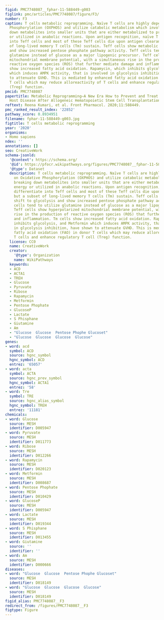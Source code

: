 ```yaml
---
figid: PMC7748087__fphar-11-588449-g003
figlink: pmc/articles/PMC7748087/figure/F3/
number: F3
caption: T cells metabolic reprogramming. Naïve T cells are highly dependent on Oxidative
  Phosphorylation (OXPHOS) and utilize catabolic metabolism which involves breaking
  down metabolites into smaller units that are either metabolized to produce energy
  or utilized in anabolic reactions. Upon antigen recognition, naïve T cells differentiate
  into Teff cells and most of these Teff cells die upon antigen clearance, but a subset
  of long-lived memory T cells (Tm) sustain. Teff cells show metabolic shift to glycolysis
  and show increased pentose phosphate pathway activity. Teff cells tend to utilize
  glutamine instead of glucose as a major lipogenic precursor. Teff cells show hyperpolarized
  mitochondrial membrane potential, with a simultaneous rise in the production of
  reactive oxygen species (ROS) that further mediate damage and inflammation. Tm cells
  show increased fatty acid oxidation. Rapamycin, which inhibits glycolysis, and Metformin
  which induces AMPK activity, that is involved in glycolysis inhibition, have shown
  to attenuate GVHD. This is mediated by enhanced fatty acid oxidation (FAO) in donor
  T cells which may reduce alloreactivity of T cells and enhance regulatory T cell
  (Treg) function.
pmcid: PMC7748087
papertitle: Metabolic Reprogramming—A New Era How to Prevent and Treat Graft Versus
  Host Disease After Allogeneic Hematopoietic Stem Cell Transplantation Has Begun.
reftext: Reena Kumari, et al. Front Pharmacol. 2020;11:588449.
pmc_ranked_result_index: '22852'
pathway_score: 0.8934951
filename: fphar-11-588449-g003.jpg
figtitle: T cells metabolic reprogramming
year: '2020'
organisms:
- Homo sapiens
ndex: ''
annotations: []
seo: CreativeWork
schema-jsonld:
  '@context': https://schema.org/
  '@id': https://pfocr.wikipathways.org/figures/PMC7748087__fphar-11-588449-g003.html
  '@type': Dataset
  description: T cells metabolic reprogramming. Naïve T cells are highly dependent
    on Oxidative Phosphorylation (OXPHOS) and utilize catabolic metabolism which involves
    breaking down metabolites into smaller units that are either metabolized to produce
    energy or utilized in anabolic reactions. Upon antigen recognition, naïve T cells
    differentiate into Teff cells and most of these Teff cells die upon antigen clearance,
    but a subset of long-lived memory T cells (Tm) sustain. Teff cells show metabolic
    shift to glycolysis and show increased pentose phosphate pathway activity. Teff
    cells tend to utilize glutamine instead of glucose as a major lipogenic precursor.
    Teff cells show hyperpolarized mitochondrial membrane potential, with a simultaneous
    rise in the production of reactive oxygen species (ROS) that further mediate damage
    and inflammation. Tm cells show increased fatty acid oxidation. Rapamycin, which
    inhibits glycolysis, and Metformin which induces AMPK activity, that is involved
    in glycolysis inhibition, have shown to attenuate GVHD. This is mediated by enhanced
    fatty acid oxidation (FAO) in donor T cells which may reduce alloreactivity of
    T cells and enhance regulatory T cell (Treg) function.
  license: CC0
  name: CreativeWork
  creator:
    '@type': Organization
    name: WikiPathways
  keywords:
  - ACD
  - ACTA1
  - TREH
  - Glucose
  - Pyruvate
  - Ribose
  - Rapamycin
  - Metformin
  - Pentose Phophate
  - GlucoseP
  - Lactate
  - S Phisphane
  - Giutamine
  - Am
  - "Glucose  Glucose  Pentose Phophe Glucoset"
  - "Glucose  Glucose  Glucose  Glucose"
genes:
- word: acd
  symbol: ACD
  source: hgnc_symbol
  hgnc_symbol: ACD
  entrez: '65057'
- word: acta
  symbol: ACTA
  source: hgnc_prev_symbol
  hgnc_symbol: ACTA1
  entrez: '58'
- word: Tre
  symbol: TRE
  source: hgnc_alias_symbol
  hgnc_symbol: TREH
  entrez: '11181'
chemicals:
- word: Glucose
  source: MESH
  identifier: D005947
- word: Pyruvate
  source: MESH
  identifier: D011773
- word: Ribose
  source: MESH
  identifier: D012266
- word: Rapamycin
  source: MESH
  identifier: D020123
- word: Metformin
  source: MESH
  identifier: D008687
- word: Pentose Phophate
  source: MESH
  identifier: D010429
- word: GlucoseP
  source: MESH
  identifier: D005947
- word: Lactate
  source: MESH
  identifier: D019344
- word: S Phisphane
  source: MESH
  identifier: D013455
- word: Giutamine
  source: ''
  identifier: ''
- word: Am
  source: MESH
  identifier: D000666
diseases:
- word: "Glucose  Glucose  Pentose Phophe Glucoset"
  source: MESH
  identifier: D018149
- word: "Glucose  Glucose  Glucose  Glucose"
  source: MESH
  identifier: D018149
figid_alias: PMC7748087__F3
redirect_from: /figures/PMC7748087__F3
figtype: Figure
---
```

